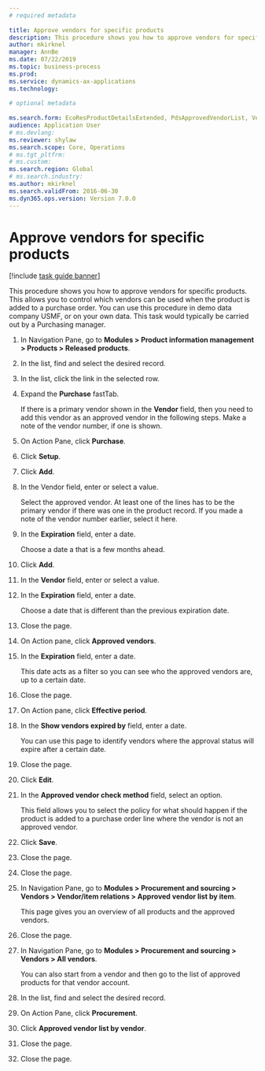 ```yaml
--- 
# required metadata 
 
title: Approve vendors for specific products
description: This procedure shows you how to approve vendors for specific products. 
author: mkirknel
manager: AnnBe 
ms.date: 07/22/2019
ms.topic: business-process 
ms.prod:  
ms.service: dynamics-ax-applications 
ms.technology:  
 
# optional metadata 
 
ms.search.form: EcoResProductDetailsExtended, PdsApprovedVendorList, VendTable   
audience: Application User 
# ms.devlang:  
ms.reviewer: shylaw
ms.search.scope: Core, Operations 
# ms.tgt_pltfrm:  
# ms.custom:  
ms.search.region: Global
# ms.search.industry: 
ms.author: mkirknel
ms.search.validFrom: 2016-06-30 
ms.dyn365.ops.version: Version 7.0.0 
---
```

# Approve vendors for specific products

[!include [task guide banner](../../includes/task-guide-banner.md)]

This procedure shows you how to approve vendors for specific products. This allows you to control which vendors can be used when the product is added to a purchase order. You can use this procedure in demo data company USMF, or on your own data. This task would typically be carried out by a Purchasing manager.

1. In Navigation Pane, go to **Modules > Product information management > Products > Released products**.
2. In the list, find and select the desired record.
3. In the list, click the link in the selected row.
4. Expand the **Purchase** fastTab.
    
    If there is a primary vendor shown in the **Vendor** field, then you need to add this vendor as an approved vendor in the following steps. Make a note of the vendor number, if one is shown.  
5. On Action Pane, click **Purchase**.
6. Click **Setup**.
7. Click **Add**.
8. In the Vendor field, enter or select a value.
    
    Select the approved vendor. At least one of the lines has to be the primary vendor if there was one in the product record. If you made a note of the vendor number earlier, select it here.  
9. In the **Expiration** field, enter a date.
    
    Choose a date a that is a few months ahead.  
10. Click **Add**.
11. In the **Vendor** field, enter or select a value.
12. In the **Expiration** field, enter a date.
    
    Choose a date that is different than the previous expiration date.  
13. Close the page.
14. On Action pane, click **Approved vendors**.
15. In the **Expiration** field, enter a date.
    
    This date acts as a filter so you can see who the approved vendors are, up to a certain date.  
16. Close the page.
17. On Action pane, click **Effective period**.
18. In the **Show vendors expired by** field, enter a date.
    
    You can use this page to identify vendors where the approval status will expire after a certain date.  
19. Close the page.
20. Click **Edit**.
21. In the **Approved vendor check method** field, select an option.
    
    This field allows you to select the policy for what should happen if the product is added to a purchase order line where the vendor is not an approved vendor.  
22. Click **Save**.
23. Close the page.
24. Close the page.
25. In Navigation Pane, go to **Modules > Procurement and sourcing > Vendors > Vendor/item relations > Approved vendor list by item**.
    
    This page gives you an overview of all products and the approved vendors.  
26. Close the page.
27. In Navigation Pane, go to **Modules > Procurement and sourcing > Vendors > All vendors**.
    
    You can also start from a vendor and then go to the list of approved products for that vendor account.  
28. In the list, find and select the desired record.
29. On Action Pane, click **Procurement**.
30. Click **Approved vendor list by vendor**.
31. Close the page.
32. Close the page.

